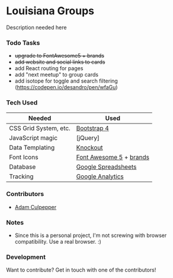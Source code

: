 # Louisiana Groups
Description needed here


### Todo Tasks
- ~~upgrade to FontAwesome5 + brands~~
- ~~add website and social links to cards~~
- add React routing for pages
- add "next meetup" to group cards
- add isotope for toggle and search filtering (https://codepen.io/desandro/pen/wfaGu)


### Tech Used
| Needed | Used |
| ------ | ------ |
| CSS Grid System, etc. | [Bootstrap 4](http://getbootstrap.com)
| JavaScript magic | [jQuery]
| Data Templating | [Knockout](http://knockoutjs.com)
| Font Icons | [Font Awesome 5](https://fontawesome.com) + [brands](https://fontawesome.com/icons?d=brands)
| Database | [Google Spreadsheets](https://google.com/sheets)
| Tracking | [Google Analytics](https://google.com/analytics)


### Contributors
- [Adam Culpepper](https://github.com/adamculpepper)


### Notes
- Since this is a personal project, I'm not screwing with browser compatibility. Use a real browser. :)


### Development
Want to contribute? Get in touch with one of the contributors!
